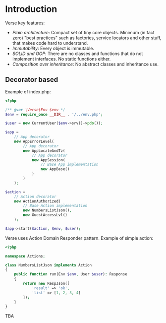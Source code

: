 # Introduction

Verse key features:

- _Plain architecture_: Compact set of tiny core objects. Minimum (in fact zero) 
"best practices" such as factories, service locators and other stuff, that makes code
hard to understand.
- _Immutability_: Every object is immutable.
- _SOLID and OOP_: There are no classes and functions that do not implement interfaces.
No static functions either.
- _Composition over inheritance_: No abstract classes and inheritance use.

## Decorator based

Example of index.php:
```php
<?php

/** @var \Verse\Env $env */
$env = require_once __DIR__ . '/../env.php';

$user = new CurrentUser($env->srv()->pdo());

$app = 
    // App decorator
    new AppErrorLevel(
        // App decorator
        new AppLocaleAndTz(
            // App decorator
            new AppSession(
                // Base App implementation
                new AppBase()
            )
        )
    );

$action = 
    // Action decorator
    new ActionAuthorized(
        // Base Action implementation
        new NumbersListJson(),
        new GuestAccessLvl()
    );

$app->start($action, $env, $user);
```

Verse uses Action Domain Responder pattern. Example of simple action:
```php
<?php

namespace Actions;

class NumbersListJson implements Action
{
    public function run(Env $env, User $user): Response
    {
        return new RespJson([
            'result' => 'ok',
            'list' => [1, 2, 3, 4]
        ]);
    }
}
```

TBA